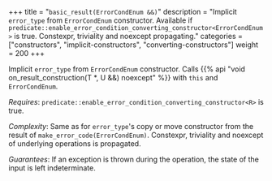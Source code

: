 +++
title = "`basic_result(ErrorCondEnum &&)`"
description = "Implicit `error_type` from `ErrorCondEnum` constructor. Available if `predicate::enable_error_condition_converting_constructor<ErrorCondEnum>` is true. Constexpr, triviality and noexcept propagating."
categories = ["constructors", "implicit-constructors", "converting-constructors"]
weight = 200
+++

Implicit `error_type` from `ErrorCondEnum` constructor. Calls {{% api "void on_result_construction(T *, U &&) noexcept" %}} with `this` and `ErrorCondEnum`.

*Requires*: `predicate::enable_error_condition_converting_constructor<R>` is true.

*Complexity*: Same as for `error_type`'s copy or move constructor from the result of `make_error_code(ErrorCondEnum)`. Constexpr, triviality and noexcept of underlying operations is propagated.

*Guarantees*: If an exception is thrown during the operation, the state of the input is left indeterminate.
